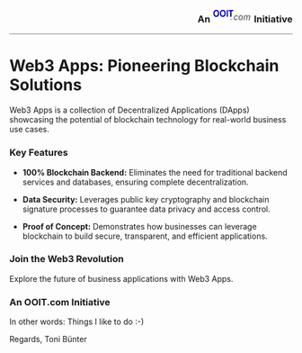 <div style="border-bottom: solid gray 1px;text-align:  right"><h3 style="alignment-baseline: center">An <img src="images/ooit-logo-300x100.png" alt="ooit logo" width="70" height="26"> Initiative</h3></div>

# Web3 Apps: Pioneering Blockchain Solutions

Web3 Apps is a collection of Decentralized Applications (DApps) showcasing the potential of blockchain technology for real-world business use cases.

### Key Features

* **100% Blockchain Backend:** Eliminates the need for traditional backend services and databases, ensuring complete decentralization.


* **Data Security:**  Leverages public key cryptography and blockchain signature processes to guarantee data privacy and access control.


* **Proof of Concept:**  Demonstrates how businesses can leverage blockchain to build secure, transparent, and efficient applications.

### Join the Web3 Revolution

Explore the future of business applications with Web3 Apps. 


### An OOIT.com Initiative

In other words: Things I like to do :-)

Regards, Toni Bünter
